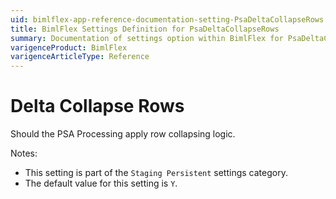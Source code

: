 ```yaml
---
uid: bimlflex-app-reference-documentation-setting-PsaDeltaCollapseRows
title: BimlFlex Settings Definition for PsaDeltaCollapseRows
summary: Documentation of settings option within BimlFlex for PsaDeltaCollapseRows
varigenceProduct: BimlFlex
varigenceArticleType: Reference
---
```


# Delta Collapse Rows

Should the PSA Processing apply row collapsing logic.

Notes:
* This setting is part of the `Staging Persistent` settings category.
 * The default value for this setting is `Y`.